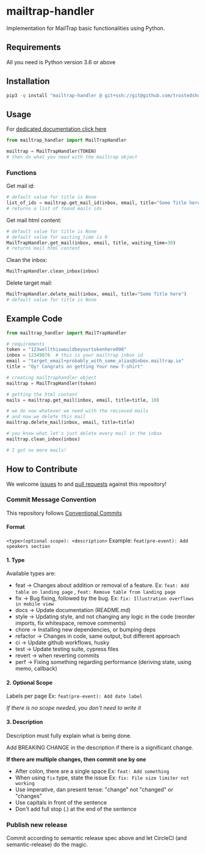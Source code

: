 # mailtrap-handler

Implementation for MailTrap basic functionalities using Python.

## Requirements

All you need is Python version 3.6 or above

## Installation

```sh
pip3 -q install "mailtrap-handler @ git+ssh://git@github.com/trustedshops-public/mailtrap-handler.git
```

## Usage

For [dedicated documentation click here](https://trustedshops-public.github.io/mailtrap-handler/mailtrap_handler)

```python
from mailtrap_handler import MailTrapHandler

mailtrap = MailTrapHandler(TOKEN)
# then do what you need with the mailtrap object
```

### Functions

Get mail id:

```python
# default value for title is None
list_of_ids = mailtrap.get_mail_id(inbox, email, title="Some Title here")
# returns a list of found mails ids
```

Get mail html content:

```python
# default value for title is None
# default value for waiting_time is 0
MailTrapHandler.get_mail(inbox, email, title, waiting_time=30)
# returns mail html content
```

Clean the inbox:

```python
MailTrapHandler.clean_inbox(inbox)
```

Delete target mail:

```python
MailTrapHandler.delete_mail(inbox, email, title="Some Title here")
# default value for title is None
```

## Example Code

```python
from mailtrap_handler import MailTrapHandler

# requirements
token = "123wellthiswouldbeyourtokenhere098"
inbox = 12349876  # this is your mailtrap inbox id
email = "target_email+probably_with_some_alias@inbox.mailtrap.io"
title = "Oy! Congrats on getting Your new T-shirt"

# creating mailtraphandler object
mailtrap = MailTrapHandler(token)

# getting the html content
mails = mailtrap.get_mail(inbox, email, title=title, 10)

# we do now whatever we need with the recieved mails
# and now we delete this mail
mailtrap.delete_mail(inbox, email, title=title)

# you know what let's just delete every mail in the inbox
mailtrap.clean_inbox(inbox)

# I got no more mails!
```

## How to Contribute

We welcome [issues](https://github.com/trustedshops-public/mailtrap-handler/issues) to
and [pull requests](https://github.com/trustedshops-public/mailtrap-handler/pulls) against this repository!

### Commit Message Convention

This repository follows [Conventional Commits](https://www.conventionalcommits.org/en/v1.0.0/)

#### Format

`<type>(optional scope): <description>`
Example: `feat(pre-event): Add speakers section`

#### 1. Type

Available types are:

- feat → Changes about addition or removal of a feature. Ex: `feat: Add table on landing page`
  , `feat: Remove table from landing page`
- fix → Bug fixing, followed by the bug. Ex: `fix: Illustration overflows in mobile view`
- docs → Update documentation (README.md)
- style → Updating style, and not changing any logic in the code (reorder imports, fix whitespace, remove comments)
- chore → Installing new dependencies, or bumping deps
- refactor → Changes in code, same output, but different approach
- ci → Update github workflows, husky
- test → Update testing suite, cypress files
- revert → when reverting commits
- perf → Fixing something regarding performance (deriving state, using memo, callback)

#### 2. Optional Scope

Labels per page Ex: `feat(pre-event): Add date label`

*If there is no scope needed, you don't need to write it*

#### 3. Description

Description must fully explain what is being done.

Add BREAKING CHANGE in the description if there is a significant change.

**If there are multiple changes, then commit one by one**

- After colon, there are a single space Ex: `feat: Add something`
- When using `fix` type, state the issue Ex: `fix: File size limiter not working`
- Use imperative, dan present tense: "change" not "changed" or "changes"
- Use capitals in front of the sentence
- Don't add full stop (.) at the end of the sentence

### Publish new release

Commit according to semantic release spec above and let CircleCI (and semantic-release) do the magic.
